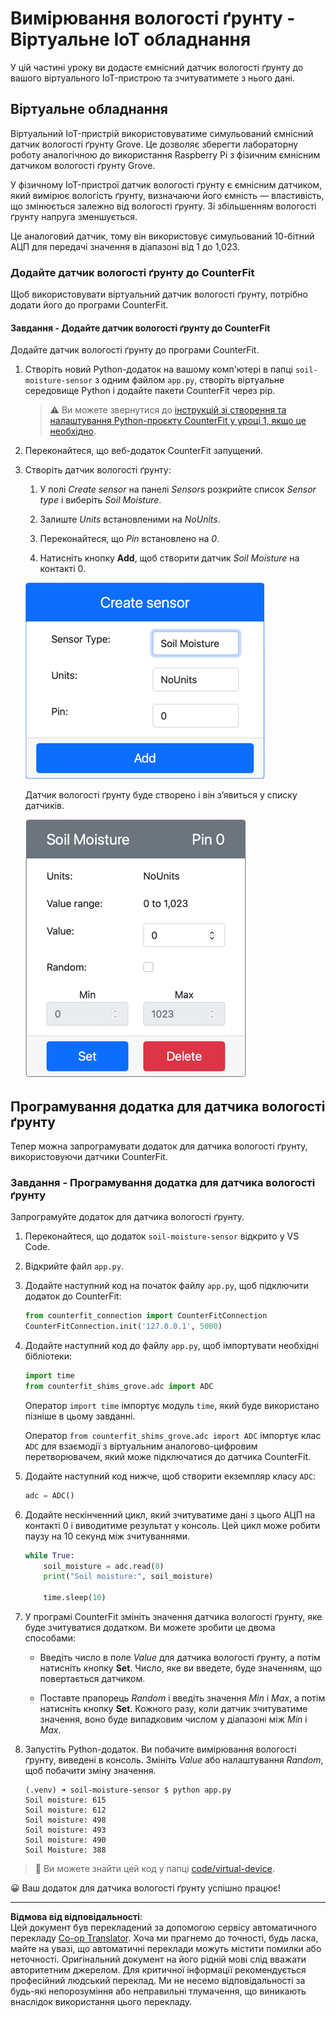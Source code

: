 <!--
CO_OP_TRANSLATOR_METADATA:
{
  "original_hash": "2bf65f162bcebd35fbcba5fd245afac4",
  "translation_date": "2025-08-28T17:45:19+00:00",
  "source_file": "2-farm/lessons/2-detect-soil-moisture/virtual-device-soil-moisture.md",
  "language_code": "uk"
}
-->
# Вимірювання вологості ґрунту - Віртуальне IoT обладнання

У цій частині уроку ви додасте ємнісний датчик вологості ґрунту до вашого віртуального IoT-пристрою та зчитуватимете з нього дані.

## Віртуальне обладнання

Віртуальний IoT-пристрій використовуватиме симульований ємнісний датчик вологості ґрунту Grove. Це дозволяє зберегти лабораторну роботу аналогічною до використання Raspberry Pi з фізичним ємнісним датчиком вологості ґрунту Grove.

У фізичному IoT-пристрої датчик вологості ґрунту є ємнісним датчиком, який вимірює вологість ґрунту, визначаючи його ємність — властивість, що змінюється залежно від вологості ґрунту. Зі збільшенням вологості ґрунту напруга зменшується.

Це аналоговий датчик, тому він використовує симульований 10-бітний АЦП для передачі значення в діапазоні від 1 до 1,023.

### Додайте датчик вологості ґрунту до CounterFit

Щоб використовувати віртуальний датчик вологості ґрунту, потрібно додати його до програми CounterFit.

#### Завдання - Додайте датчик вологості ґрунту до CounterFit

Додайте датчик вологості ґрунту до програми CounterFit.

1. Створіть новий Python-додаток на вашому комп'ютері в папці `soil-moisture-sensor` з одним файлом `app.py`, створіть віртуальне середовище Python і додайте пакети CounterFit через pip.

    > ⚠️ Ви можете звернутися до [інструкцій зі створення та налаштування Python-проєкту CounterFit у уроці 1, якщо це необхідно](../../../1-getting-started/lessons/1-introduction-to-iot/virtual-device.md).

1. Переконайтеся, що веб-додаток CounterFit запущений.

1. Створіть датчик вологості ґрунту:

    1. У полі *Create sensor* на панелі *Sensors* розкрийте список *Sensor type* і виберіть *Soil Moisture*.

    1. Залиште *Units* встановленими на *NoUnits*.

    1. Переконайтеся, що *Pin* встановлено на *0*.

    1. Натисніть кнопку **Add**, щоб створити датчик *Soil Moisture* на контакті 0.

    ![Налаштування датчика вологості ґрунту](../../../../../translated_images/counterfit-create-soil-moisture-sensor.35266135a5e0ae68b29a684d7db0d2933a8098b2307d197f7c71577b724603aa.uk.png)

    Датчик вологості ґрунту буде створено і він з’явиться у списку датчиків.

    ![Створений датчик вологості ґрунту](../../../../../translated_images/counterfit-soil-moisture-sensor.81742b2de0e9de60a3b3b9a2ff8ecc686d428eb6d71820f27a693be26e5aceee.uk.png)

## Програмування додатка для датчика вологості ґрунту

Тепер можна запрограмувати додаток для датчика вологості ґрунту, використовуючи датчики CounterFit.

### Завдання - Програмування додатка для датчика вологості ґрунту

Запрограмуйте додаток для датчика вологості ґрунту.

1. Переконайтеся, що додаток `soil-moisture-sensor` відкрито у VS Code.

1. Відкрийте файл `app.py`.

1. Додайте наступний код на початок файлу `app.py`, щоб підключити додаток до CounterFit:

    ```python
    from counterfit_connection import CounterFitConnection
    CounterFitConnection.init('127.0.0.1', 5000)
    ```

1. Додайте наступний код до файлу `app.py`, щоб імпортувати необхідні бібліотеки:

    ```python
    import time
    from counterfit_shims_grove.adc import ADC
    ```

    Оператор `import time` імпортує модуль `time`, який буде використано пізніше в цьому завданні.

    Оператор `from counterfit_shims_grove.adc import ADC` імпортує клас `ADC` для взаємодії з віртуальним аналогово-цифровим перетворювачем, який може підключатися до датчика CounterFit.

1. Додайте наступний код нижче, щоб створити екземпляр класу `ADC`:

    ```python
    adc = ADC()
    ```

1. Додайте нескінченний цикл, який зчитуватиме дані з цього АЦП на контакті 0 і виводитиме результат у консоль. Цей цикл може робити паузу на 10 секунд між зчитуваннями.

    ```python
    while True:
        soil_moisture = adc.read(0)
        print("Soil moisture:", soil_moisture)
    
        time.sleep(10)
    ```

1. У програмі CounterFit змініть значення датчика вологості ґрунту, яке буде зчитуватися додатком. Ви можете зробити це двома способами:

    * Введіть число в поле *Value* для датчика вологості ґрунту, а потім натисніть кнопку **Set**. Число, яке ви введете, буде значенням, що повертається датчиком.

    * Поставте прапорець *Random* і введіть значення *Min* і *Max*, а потім натисніть кнопку **Set**. Кожного разу, коли датчик зчитуватиме значення, воно буде випадковим числом у діапазоні між *Min* і *Max*.

1. Запустіть Python-додаток. Ви побачите вимірювання вологості ґрунту, виведені в консоль. Змініть *Value* або налаштування *Random*, щоб побачити зміну значення.

    ```output
    (.venv) ➜ soil-moisture-sensor $ python app.py 
    Soil moisture: 615
    Soil moisture: 612
    Soil moisture: 498
    Soil moisture: 493
    Soil moisture: 490
    Soil Moisture: 388
    ```

> 💁 Ви можете знайти цей код у папці [code/virtual-device](../../../../../2-farm/lessons/2-detect-soil-moisture/code/virtual-device).

😀 Ваш додаток для датчика вологості ґрунту успішно працює!

---

**Відмова від відповідальності**:  
Цей документ був перекладений за допомогою сервісу автоматичного перекладу [Co-op Translator](https://github.com/Azure/co-op-translator). Хоча ми прагнемо до точності, будь ласка, майте на увазі, що автоматичні переклади можуть містити помилки або неточності. Оригінальний документ на його рідній мові слід вважати авторитетним джерелом. Для критичної інформації рекомендується професійний людський переклад. Ми не несемо відповідальності за будь-які непорозуміння або неправильні тлумачення, що виникають внаслідок використання цього перекладу.